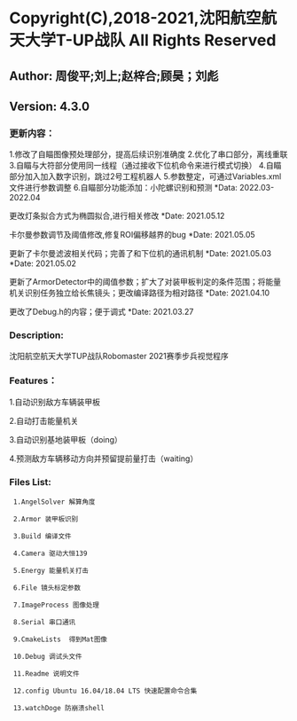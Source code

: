 # Copyright(C),2018-2021,沈阳航空航天大学T-UP战队 All Rights Reserved
  
## Author:  周俊平;刘上;赵梓合;顾昊；刘彪
  
## Version: 4.3.0

### 更新内容：
1.修改了自瞄图像预处理部分，提高后续识别准确度
2.优化了串口部分，离线重联
3.自瞄与大符部分使用同一线程（通过接收下位机命令来进行模式切换）
4.自瞄部分加入加入数字识别，跳过2号工程机器人
5.参数整定，可通过Variables.xml文件进行参数调整
6.自瞄部分功能添加：小陀螺识别和预测
 *Data:   2022.03-2022.04

更改灯条拟合方式为椭圆拟合,进行相关修改
 *Date:  2021.05.12

卡尔曼参数调节及阈值修改,修复ROI偏移越界的bug
 *Date:  2021.05.05

更新了卡尔曼滤波相关代码；完善了和下位机的通讯机制 *Date: 2021.05.03
 *Date:  2021.05.02

更新了ArmorDetector中的阈值参数；扩大了对装甲板判定的条件范围；将能量机关识别任务独立给长焦镜头；更改编译路径为相对路径  *Date:  2021.04.10

更改了Debug.h的内容；便于调式  *Date:  2021.03.27
  
### Description: 

  沈阳航空航天大学TUP战队Robomaster 2021赛季步兵视觉程序
  
### Features：

  1.自动识别敌方车辆装甲板
  
  2.自动打击能量机关
 
  3.自动识别基地装甲板（doing）
  
  4.预测敌方车辆移动方向并预留提前量打击（waiting）
  
### Files List:
     
     1.AngelSolver 解算角度
     
     2.Armor 装甲板识别
     
     3.Build 编译文件
     
     4.Camera 驱动大恒139
     
     5.Energy 能量机关打击
     
     6.File 镜头标定参数
     
     7.ImageProcess 图像处理
     
     8.Serial 串口通讯
     
     9.CmakeLists  得到Mat图像
     
     10.Debug 调试头文件
     
     11.Readme 说明文件
     
     12.config Ubuntu 16.04/18.04 LTS 快速配置命令合集
     
     13.watchDoge 防崩溃shell
